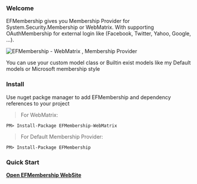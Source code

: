 ### Welcome 
EFMembership gives you Membership Provider for System.Security.Membership or WebMatrix.
With supporting OAuthMembership for external login like (Facebook, Twitter, Yahoo, Google, ...).

![EFMembership - WebMatrix , Membership Provider](http://omidid.github.io/Ado.net-Entity-Framework-Membership-Provider/files/how-to.png)

You can use your custom model class or Builtin exist models like my Default models or Microsoft membership style

### Install
Use nuget packge manager to add EFMembership and dependency references to your project 
> For WebMatrix:
```
PM> Install-Package EFMembership-WebMatrix
```
> For Default Membership Provider:
```
PM> Install-Package EFMembership
```

### Quick Start
**[Open EFMembership WebSite](http://omidid.github.io/Ado.net-Entity-Framework-Membership-Provider/)**